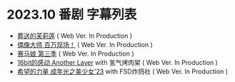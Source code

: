 # 2023.10 番剧 字幕列表
- [葬送的芙莉莲](https://github.com/Kitauji-Sub/Subtitles/blob/main/TV/2023/10/Sousou%20no%20Frieren/README.md)  ( Web Ver. In Production )
- [偶像大师 百万现场！](https://github.com/Kitauji-Sub/Subtitles/blob/main/TV/2023/10/THE%20iDOLM%40STER%20MILLION%20LIVE!/README.md)  ( Web Ver. In Production )
- [赛马娘 第三季](https://github.com/Kitauji-Sub/Subtitles/tree/main/TV/2023/10/Uma%20Musume%20-%20Pretty%20Derby%20Season%203/README.md)  ( Web Ver. In Production )
- [16bit的感动 Another Layer](https://github.com/Kitauji-Sub/Subtitles/tree/main/TV/2023/10/16bit%20Sensation%20-%20Another%20Layer/README.md) with 氢气烤肉架  ( Web Ver. In Production )
- [希望的力量 成年光之美少女'23](https://github.com/Kitauji-Sub/Subtitles/blob/main/TV/2023/10/Otonaprecure%202023/README.md) with FSD炸鸽社  ( Web Ver. In Production )

